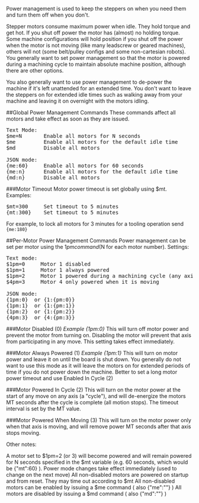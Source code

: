 Power management is used to keep the steppers on when you need them and turn them off when you don't. 

Stepper motors consume maximum power when idle. They hold torque and get hot. If you shut off power the motor has (almost) no holding torque. Some machine configurations will hold position if you shut off the power when the motor is not moving (like many leadscrew or geared machines), others will not (some belt/pulley configs and some non-cartesian robots). You generally want to set power management so that the motor is powered during a machining cycle to maintain absolute machine position, although there are other options.

You also generally want to use power management to de-power the machine if it's left unattended for an extended time. You don't want to leave the steppers on for extended idle times such as walking away from your machine and leaving it on overnight with the motors idling.

##Global Power Management Commands
These commands affect all motors and take effect as soon as they are issued.
<pre>
Text Mode:
$me=N       Enable all motors for N seconds
$me         Enable all motors for the default idle time
$md         Disable all motors

JSON mode:
{me:60}     Enable all motors for 60 seconds
{me:n}      Enable all motors for the default idle time
{md:n}      Disable all motors
</pre>

###Motor Timeout
Motor power timeout is set globally using $mt. Examples:
<pre>
$mt=300     Set timeout to 5 minutes
{mt:300}    Set timeout to 5 minutes
</pre>

For example, to lock all motors for 3 minutes for a tooling operation send `{me:180}`

##Per-Motor Power Management Commands
Power management can be set per motor using the $1pm command ($N for each motor number). Settings:
<pre>
Text mode:
$1pm=0     Motor 1 disabled
$1pm=1     Motor 1 always powered
$1pm=2     Motor 1 powered during a machining cycle (any axis is moving)
$4pm=3     Motor 4 only powered when it is moving

JSON mode:
{1pm:0}  or {1:{pm:0}}
{1pm:1}  or {1:{pm:1}}
{1pm:2}  or {1:{pm:2}}
{4pm:3}  or {4:{pm:3}}
</pre>

###Motor Disabled (0)
_Example {1pm:0}_
This will turn off motor power and prevent the motor from turning on. Disabling the motor will prevent that axis from participating in any move. This setting takes effect immediately.

###Motor Always Powered (1)
_Example {1pm:1}_
This will turn on motor power and leave it on until the board is shut down. You generally do not want to use this mode as it will leave the motors on for extended periods of time if you do not power down the machine. Better to set a long motor power timeout and use Enabled In Cycle (2)

###Motor Powered In Cycle (2)
This will turn on the motor power at the start of any move on any axis (a "cycle"), and will de-energize the motors MT seconds after the cycle is complete (all motion stops). The timeout interval is set by the MT value.

###Motor Powered When Moving (3)
This will turn on the motor power only when that axis is moving, and will remove power MT seconds after that axis stops moving.

Other notes:

A motor set to $1pm=2 (or 3) will become powered and will remain powered for N seconds specified in the $mt variable (e.g. 60 seconds, which would be {"mt":60} ).
Power mode changes take effect immediately (used to change on the next move)
All non-disabled motors are powered on startup and from reset. They may time out according to $mt
All non-disabled motors can be enabled by issuing a $me command ( also {"me":""} )
All motors are disabled by issuing a $md command ( also {"md":""} )